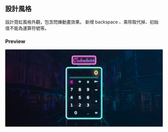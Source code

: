 ## 設計風格
設計霓虹風格外觀，包含閃爍動畫效果。
新增 backspace 、乘除取代掉、初始值不能為運算符號等。


### Preview
![image](https://github.com/wdaweb/js_calculator-iiQvQii/blob/master/preview.png)
